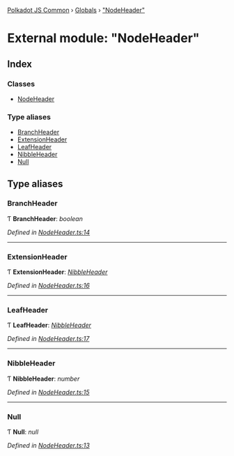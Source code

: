 [Polkadot JS Common](../README.md) › [Globals](../globals.md) › ["NodeHeader"](_nodeheader_.md)

# External module: "NodeHeader"

## Index

### Classes

* [NodeHeader](../classes/_nodeheader_.nodeheader.md)

### Type aliases

* [BranchHeader](_nodeheader_.md#branchheader)
* [ExtensionHeader](_nodeheader_.md#extensionheader)
* [LeafHeader](_nodeheader_.md#leafheader)
* [NibbleHeader](_nodeheader_.md#nibbleheader)
* [Null](_nodeheader_.md#null)

## Type aliases

###  BranchHeader

Ƭ **BranchHeader**: *boolean*

*Defined in [NodeHeader.ts:14](https://github.com/polkadot-js/common/blob/337c67ff/packages/trie-codec/src/NodeHeader.ts#L14)*

___

###  ExtensionHeader

Ƭ **ExtensionHeader**: *[NibbleHeader](_nodeheader_.md#nibbleheader)*

*Defined in [NodeHeader.ts:16](https://github.com/polkadot-js/common/blob/337c67ff/packages/trie-codec/src/NodeHeader.ts#L16)*

___

###  LeafHeader

Ƭ **LeafHeader**: *[NibbleHeader](_nodeheader_.md#nibbleheader)*

*Defined in [NodeHeader.ts:17](https://github.com/polkadot-js/common/blob/337c67ff/packages/trie-codec/src/NodeHeader.ts#L17)*

___

###  NibbleHeader

Ƭ **NibbleHeader**: *number*

*Defined in [NodeHeader.ts:15](https://github.com/polkadot-js/common/blob/337c67ff/packages/trie-codec/src/NodeHeader.ts#L15)*

___

###  Null

Ƭ **Null**: *null*

*Defined in [NodeHeader.ts:13](https://github.com/polkadot-js/common/blob/337c67ff/packages/trie-codec/src/NodeHeader.ts#L13)*
